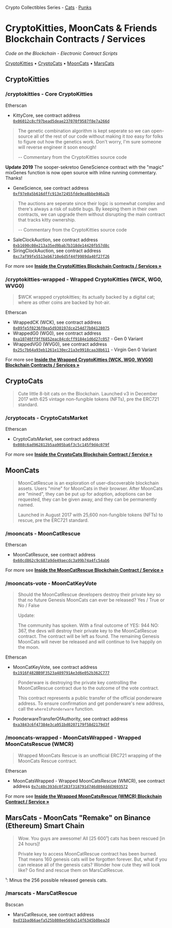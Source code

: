 Crypto Collectibles Series -
[Cats](https://github.com/cryptocopycats/contracts) ·
[Punks](https://github.com/cryptopunksnotdead/contracts)


# CryptoKitties, MoonCats & Friends Blockchain Contracts / Services

_Code on the Blockchain - Electronic Contract Scripts_


[CryptoKitties](#cryptokitties)  •
[CryptoCats](#cryptocats)  •
[MoonCats](#mooncats)  •
[MarsCats](#marscats----mooncats-remake-on-binance-ethereum-smart-chain)




## CryptoKitties

### /cryptokitties - Core CryptoKitties

Etherscan

- KittyCore, see contract address [`0x06012c8cf97bead5deae237070f9587f8e7a266d`](https://etherscan.io/address/0x06012c8cf97bead5deae237070f9587f8e7a266d#code)

> The genetic combination algorithm is kept seperate so we can open-source all of
> the rest of our code without making it _too_ easy for folks to figure out how the genetics work.
> Don't worry, I'm sure someone will reverse engineer it soon enough!
>
> -- Commentary from the CryptoKitties source code

**Update 2019**  The sooper-sekretoo GeneScience contract
with the "magic" mixGenes function is now open source
with inline running commentary. Thanks!

- GeneScience, see contract address [`0xf97e0a5b616dffc913e72455fde9ea8bbe946a2b`](https://etherscan.io/address/0xf97e0a5b616dffc913e72455fde9ea8bbe946a2b#code)



> The auctions are
> seperate since their logic is somewhat complex and there's always a risk of subtle bugs. By keeping
> them in their own contracts, we can upgrade them without disrupting the main contract that tracks
> kitty ownership.
>
> -- Commentary from the CryptoKitties source code


- SaleClockAuction, see contract address [`0xb1690c08e213a35ed9bab7b318de14420fb57d8c`](https://etherscan.io/address/0xb1690c08e213a35ed9bab7b318de14420fb57d8c#code)
- SiringClockAuction, see contract address [`0xc7af99fe5513eb6710e6d5f44f9989da40f27f26`](https://etherscan.io/address/0xc7af99fe5513eb6710e6d5f44f9989da40f27f26#code)




For more see [**Inside the CryptoKitties Blockchain Contracts / Services »**](cryptokitties)



### /cryptokitties-wrapped - Wrapped CryptoKitties (WCK, WG0, WVG0)


> $WCK wrapped cryptokitties; its actually backed by a digital cat;
> where as other coins are backed by hot-air.


Etherscan

- WrappedCK (WCK), see contract address [`0x09fe5f0236f0ea5d930197dce254d77b04128075`](https://etherscan.io/address/0x09fe5f0236f0ea5d930197dce254d77b04128075#code)
- WrappedG0 (WG0), see contract address [`0xa10740ff9ff6852eac84cdcff9184e1d6d27c057`](https://etherscan.io/address/0xa10740ff9ff6852eac84cdcff9184e1d6d27c057#code) - Gen 0 Variant
- WrappedVG0 (WVG0), see contract address [`0x25c7b64a93eb1261e130ec21a3e9918caa38b611`](https://etherscan.io/address/0x25c7b64a93eb1261e130ec21a3e9918caa38b611#code) - Virgin Gen 0 Variant


For more see [**Inside the Wrapped CryptoKitties (WCK, WG0, WVG0) Blockchain Contracts / Services »**](cryptokitties-wrapped)



## CryptoCats

> Cute little 8-bit cats on the Blockchain.
> Launched v3 in December 2017 with 625 vintage non-fungible tokens (NFTs),
> pre the ERC721 standard.


### /cryptocats - CryptoCatsMarket

Etherscan

- CryptoCatsMarket, see contract address [`0x088c6ad962812b5aa905ba6f3c5c145f9d4c079f`](https://etherscan.io/address/0x088c6ad962812b5aa905ba6f3c5c145f9d4c079f#code)


For more see [**Inside the CryptoCats Blockchain Contract / Service »**](cryptocats)




## MoonCats

> MoonCatRescue is an exploration of user-discoverable blockchain assets.
> Users "mine" for MoonCats in their browser.
> After MoonCats are "mined", they can be put up for adoption,
> adoptions can be requested, they can be given away,
> and they can be permanently named.
>
> Launched in August 2017 with 25,600 non-fungible tokens (NFTs) to rescue,
> pre the ERC721 standard.



### /mooncats - MoonCatRescue

Etherscan

- MoonCatResuce, see contract address [`0x60cd862c9c687a9de49aecdc3a99b74a4fc54ab6`](https://etherscan.io/address/0x60cd862c9c687a9de49aecdc3a99b74a4fc54ab6#code)


For more see [**Inside the MoonCatRescue Blockchain Contract / Service »**](mooncats)



### /mooncats-vote - MoonCatKeyVote

> Should the MoonCatRescue developers
> destroy their private key so that no future Genesis MoonCats can ever be
> released?  Yes / True or No / False
>
> Update:
>
> The community has spoken.
> With a final outcome of YES: 944 NO: 367,
> the devs will destroy their private key to the MoonCatRescue contract.
> The contract will be left as found. The remaining Genesis MoonCats
> will never be released and will continue to live happily on the moon.


Etherscan

- MoonCatKeyVote, see contract address [`0x1916F482BB9F3523a489791Ae3d6e052b362C777`](https://etherscan.io/address/0x1916F482BB9F3523a489791Ae3d6e052b362C777#code)


> Ponderware is destroying the private key controlling the
> MoonCatRescue contract
> due to the outcome of the vote contract.
>
> This contract represents a public transfer of the
> official ponderware address. To ensure confirmation and get ponderware's new address,
> call the `whereIsPonderware` function.

- PonderwareTransferOfAuthority, see contract address [`0xa3843c6f47384e3ca951bd0207179f58d2179d3f`](https://etherscan.io/address/0xa3843c6f47384e3ca951bd0207179f58d2179d3f#code)




### /mooncats-wrapped - MoonCatsWrapped - Wrapped MoonCatsRescue (WMCR)

> Wrapped MoonCats Rescue is an unofficial ERC721 wrapping of the MoonCats Rescue contract.

Etherscan

- MoonCatsWrapped - Wrapped MoonCatsRescue (WMCR), see contract address [`0x7c40c393dc0f283f318791d746d894ddd3693572`](https://etherscan.io/address/0x7c40c393dc0f283f318791d746d894ddd3693572#code)


For more see [**Inside the Wrapped MoonCatsRescue (WMCR) Blockchain Contract / Service »**](mooncats-wrapped)




## MarsCats  - MoonCats "Remake" on Binance (Ethereum) Smart Chain

> Wow. You guys are awesome!
> All [25 600¹] cats has been rescued [in 24 hours]!
>
> Private key to access MoonCatRescue contract has been burned.
> That means 160 genesis cats will be forgotten forever.
> But, what if you can release all of the genesis cats?
> Wonder how cute they will look like?
> Go find and rescue them on MarsCatRescue.

¹: Minus the 256 possible released genesis cats.


### /marscats - MarsCatRescue

Bscscan

- MarsCatResuce, see contract address [`0xd31bad66aefa525b808ee569a514f6345b0bea2d`](https://bscscan.com/address/0xd31bad66aefa525b808ee569a514f6345b0bea2d#code)



